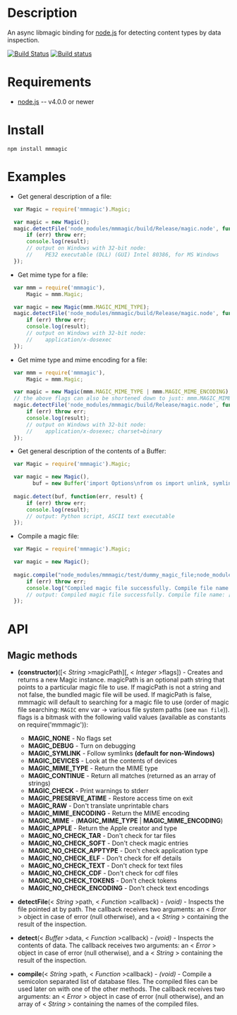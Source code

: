 
Description
===========

An async libmagic binding for [node.js](http://nodejs.org/) for detecting content types by data inspection.

[![Build Status](https://travis-ci.org/mscdex/mmmagic.svg?branch=master)](https://travis-ci.org/mscdex/mmmagic)
[![Build status](https://ci.appveyor.com/api/projects/status/mva462lka1ap5a3t)](https://ci.appveyor.com/project/mscdex/mmmagic)


Requirements
============

* [node.js](http://nodejs.org/) -- v4.0.0 or newer


Install
=======

    npm install mmmagic


Examples
========

* Get general description of a file:
```javascript
  var Magic = require('mmmagic').Magic;

  var magic = new Magic();
  magic.detectFile('node_modules/mmmagic/build/Release/magic.node', function(err, result) {
      if (err) throw err;
      console.log(result);
      // output on Windows with 32-bit node:
      //    PE32 executable (DLL) (GUI) Intel 80386, for MS Windows
  });
```
* Get mime type for a file:
```javascript
  var mmm = require('mmmagic'),
      Magic = mmm.Magic;

  var magic = new Magic(mmm.MAGIC_MIME_TYPE);
  magic.detectFile('node_modules/mmmagic/build/Release/magic.node', function(err, result) {
      if (err) throw err;
      console.log(result);
      // output on Windows with 32-bit node:
      //    application/x-dosexec
  });
```
* Get mime type and mime encoding for a file:
```javascript
  var mmm = require('mmmagic'),
      Magic = mmm.Magic;

  var magic = new Magic(mmm.MAGIC_MIME_TYPE | mmm.MAGIC_MIME_ENCODING);
  // the above flags can also be shortened down to just: mmm.MAGIC_MIME
  magic.detectFile('node_modules/mmmagic/build/Release/magic.node', function(err, result) {
      if (err) throw err;
      console.log(result);
      // output on Windows with 32-bit node:
      //    application/x-dosexec; charset=binary
  });
```
* Get general description of the contents of a Buffer:
```javascript
  var Magic = require('mmmagic').Magic;

  var magic = new Magic(),
        buf = new Buffer('import Options\nfrom os import unlink, symlink');
  
  magic.detect(buf, function(err, result) {
      if (err) throw err;
      console.log(result);
      // output: Python script, ASCII text executable
  });
```

* Compile a magic file:
```javascript
  var Magic = require('mmmagic').Magic;

  var magic = new Magic();
  
  magic.compile("node_modules/mmmagic/test/dummy_magic_file;node_modules/mmmagic/test/dummy_magic_file2", function(err, result) {
      if (err) throw err;
      console.log("Compiled magic file successfully. Compile file name: ", result);
      // output: Compiled magic file successfully. Compile file name: [ 'dummy_magic_file.mgc' ]
  });
```

API
===

Magic methods
-------------

* **(constructor)**([< _String_ >magicPath][, < _Integer_ >flags]) - Creates and returns a new Magic instance. magicPath is an optional path string that points to a particular magic file to use. If magicPath is not a string and not false, the bundled magic file will be used. If magicPath is false, mmmagic will default to searching for a magic file to use (order of magic file searching: `MAGIC` env var -> various file system paths (see `man file`)). flags is a bitmask with the following valid values (available as constants on require('mmmagic')):

    * **MAGIC\_NONE** - No flags set
    * **MAGIC\_DEBUG** - Turn on debugging
    * **MAGIC\_SYMLINK** - Follow symlinks **(default for non-Windows)**
    * **MAGIC\_DEVICES** - Look at the contents of devices
    * **MAGIC\_MIME_TYPE** - Return the MIME type
    * **MAGIC\_CONTINUE** - Return all matches (returned as an array of strings)
    * **MAGIC\_CHECK** - Print warnings to stderr
    * **MAGIC\_PRESERVE\_ATIME** - Restore access time on exit
    * **MAGIC\_RAW** - Don't translate unprintable chars
    * **MAGIC\_MIME\_ENCODING** - Return the MIME encoding
    * **MAGIC\_MIME** - (**MAGIC\_MIME\_TYPE** | **MAGIC\_MIME\_ENCODING**)
    * **MAGIC\_APPLE** - Return the Apple creator and type
    * **MAGIC\_NO\_CHECK\_TAR** - Don't check for tar files
    * **MAGIC\_NO\_CHECK\_SOFT** - Don't check magic entries
    * **MAGIC\_NO\_CHECK\_APPTYPE** - Don't check application type
    * **MAGIC\_NO\_CHECK\_ELF** - Don't check for elf details
    * **MAGIC\_NO\_CHECK\_TEXT** - Don't check for text files
    * **MAGIC\_NO\_CHECK\_CDF** - Don't check for cdf files
    * **MAGIC\_NO\_CHECK\_TOKENS** - Don't check tokens
    * **MAGIC\_NO\_CHECK\_ENCODING** - Don't check text encodings

* **detectFile**(< _String_ >path, < _Function_ >callback) - _(void)_ - Inspects the file pointed at by path. The callback receives two arguments: an < _Error_ > object in case of error (null otherwise), and a < _String_ > containing the result of the inspection.

* **detect**(< _Buffer_ >data, < _Function_ >callback) - _(void)_ - Inspects the contents of data. The callback receives two arguments: an < _Error_ > object in case of error (null otherwise), and a < _String_ > containing the result of the inspection.

* **compile**(< _String_ >path, < _Function_ >callback) - _(void)_ - Compile a semicolon separated list of database files. The compiled files can be used later on with one of the other methods. The callback receives two arguments: an < _Error_ > object in case of error (null otherwise), and an array of < _String_ > containing the names of the compiled files.
